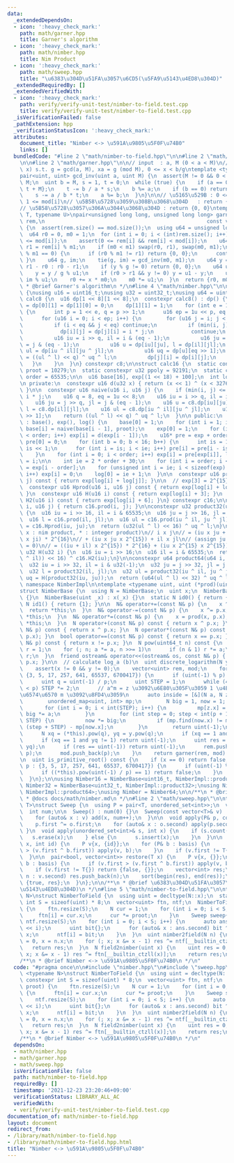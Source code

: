 ```yaml
---
data:
  _extendedDependsOn:
  - icon: ':heavy_check_mark:'
    path: math/garner.hpp
    title: Garner's algorithm
  - icon: ':heavy_check_mark:'
    path: math/nimber.hpp
    title: Nim Product
  - icon: ':heavy_check_mark:'
    path: math/sweep.hpp
    title: "\u6383\u304D\u51FA\u3057\u6CD5(\u5FA9\u5143\u4ED8\u304D)"
  _extendedRequiredBy: []
  _extendedVerifiedWith:
  - icon: ':heavy_check_mark:'
    path: verify/verify-unit-test/nimber-to-field.test.cpp
    title: verify/verify-unit-test/nimber-to-field.test.cpp
  _isVerificationFailed: false
  _pathExtension: hpp
  _verificationStatusIcon: ':heavy_check_mark:'
  attributes:
    document_title: "Nimber <-> \u591A\u9805\u5F0F\u74B0"
    links: []
  bundledCode: "#line 2 \"math/nimber-to-field.hpp\"\n\n#line 2 \"math/nimber.hpp\"\
    \n\n#line 2 \"math/garner.hpp\"\n\n// input  : a, M (0 < a < M)\n// output : pair(g,\
    \ x) s.t. g = gcd(a, M), xa = g (mod M), 0 <= x < b/g\ntemplate <typename uint>\n\
    pair<uint, uint> gcd_inv(uint a, uint M) {\n  assert(M != 0 && 0 < a);\n  a %=\
    \ M;\n  uint b = M, s = 1, t = 0;\n  while (true) {\n    if (a == 0) return {b,\
    \ t + M};\n    t -= b / a * s;\n    b %= a;\n    if (b == 0) return {a, s};\n\
    \    s -= a / b * t;\n    a %= b;\n  }\n}\n\n// \u5165\u529B : 0 <= rem[i] < mod[i],\
    \ 1 <= mod[i]\n// \u5B58\u5728\u3059\u308B\u3068\u304D   : return {rem, mod}\n\
    // \u5B58\u5728\u3057\u306A\u3044\u3068\u304D : return {0, 0}\ntemplate <typename\
    \ T, typename U>\npair<unsigned long long, unsigned long long> garner(const vector<T>&\
    \ rem,\n                                                    const vector<U>& mod)\
    \ {\n  assert(rem.size() == mod.size());\n  using u64 = unsigned long long;\n\
    \  u64 r0 = 0, m0 = 1;\n  for (int i = 0; i < (int)rem.size(); i++) {\n    assert(1\
    \ <= mod[i]);\n    assert(0 <= rem[i] && rem[i] < mod[i]);\n    u64 m1 = mod[i],\
    \ r1 = rem[i] % m1;\n    if (m0 < m1) swap(r0, r1), swap(m0, m1);\n    if (m0\
    \ % m1 == 0) {\n      if (r0 % m1 != r1) return {0, 0};\n      continue;\n   \
    \ }\n    u64 g, im;\n    tie(g, im) = gcd_inv(m0, m1);\n    u64 y = r0 < r1 ?\
    \ r1 - r0 : r0 - r1;\n    if (y % g != 0) return {0, 0};\n    u64 u1 = m1 / g;\n\
    \    y = y / g % u1;\n    if (r0 > r1 && y != 0) y = u1 - y;\n    u64 x = y *\
    \ im % u1;\n    r0 += x * m0;\n    m0 *= u1;\n  }\n  return {r0, m0};\n}\n\n/**\n\
    \ * @brief Garner's algorithm\n */\n#line 4 \"math/nimber.hpp\"\n\nnamespace NimberImpl\
    \ {\nusing u16 = uint16_t;\nusing u32 = uint32_t;\nusing u64 = uint64_t;\n\nstruct\
    \ calc8 {\n  u16 dp[1 << 8][1 << 8];\n  constexpr calc8() : dp() {\n    dp[0][0]\
    \ = dp[0][1] = dp[1][0] = 0;\n    dp[1][1] = 1;\n    for (int e = 1; e <= 3; e++)\
    \ {\n      int p = 1 << e, q = p >> 1;\n      u16 ep = 1u << p, eq = 1u << q;\n\
    \      for (u16 i = 0; i < ep; i++) {\n        for (u16 j = i; j < ep; j++) {\n\
    \          if (i < eq && j < eq) continue;\n          if (min(i, j) <= 1u) {\n\
    \            dp[i][j] = dp[j][i] = i * j;\n            continue;\n          }\n\
    \          u16 iu = i >> q, il = i & (eq - 1);\n          u16 ju = j >> q, jl\
    \ = j & (eq - 1);\n          u16 u = dp[iu][ju], l = dp[il][jl];\n          u16\
    \ ul = dp[iu ^ il][ju ^ jl];\n          u16 uq = dp[u][eq >> 1];\n          dp[i][j]\
    \ = ((ul ^ l) << q) ^ uq ^ l;\n          dp[j][i] = dp[i][j];\n        }\n   \
    \   }\n    }\n  }\n} constexpr c8;\n\nstruct calc16 {\n  static constexpr u16\
    \ proot = 10279;\n  static constexpr u32 ppoly = 92191;\n  static constexpr int\
    \ order = 65535;\n\n  u16 base[16], exp[(1 << 18) + 100];\n  int log[1 << 16];\n\
    \n private:\n  constexpr u16 d(u32 x) { return (x << 1) ^ (x < 32768u ? 0 : ppoly);\
    \ }\n\n  constexpr u16 naive(u16 i, u16 j) {\n    if (min(i, j) <= 1u) return\
    \ i * j;\n    u16 q = 8, eq = 1u << 8;\n    u16 iu = i >> q, il = i & (eq - 1);\n\
    \    u16 ju = j >> q, jl = j & (eq - 1);\n    u16 u = c8.dp[iu][ju];\n    u16\
    \ l = c8.dp[il][jl];\n    u16 ul = c8.dp[iu ^ il][ju ^ jl];\n    u16 uq = c8.dp[u][eq\
    \ >> 1];\n    return ((ul ^ l) << q) ^ uq ^ l;\n  }\n\n public:\n  constexpr calc16()\
    \ : base(), exp(), log() {\n    base[0] = 1;\n    for (int i = 1; i < 16; i++)\
    \ base[i] = naive(base[i - 1], proot);\n    exp[0] = 1;\n    for (int i = 1; i\
    \ < order; i++) exp[i] = d(exp[i - 1]);\n    u16* pre = exp + order + 1;\n   \
    \ pre[0] = 0;\n    for (int b = 0; b < 16; b++) {\n      int is = 1 << b, ie =\
    \ is << 1;\n      for (int i = is; i < ie; i++) pre[i] = pre[i - is] ^ base[b];\n\
    \    }\n    for (int i = 0; i < order; i++) exp[i] = pre[exp[i]], log[exp[i]]\
    \ = i;\n\n    int ie = 2 * order + 30;\n    for (int i = order; i < ie; i++) exp[i]\
    \ = exp[i - order];\n    for (unsigned int i = ie; i < sizeof(exp) / sizeof(u16);\
    \ i++) exp[i] = 0;\n    log[0] = ie + 1;\n  }\n\n  constexpr u16 prod(u16 i, u16\
    \ j) const { return exp[log[i] + log[j]]; }\n\n  // exp[3] = 2^{15} = 32768\n\
    \  constexpr u16 Hprod(u16 i, u16 j) const { return exp[log[i] + log[j] + 3];\
    \ }\n  constexpr u16 H(u16 i) const { return exp[log[i] + 3]; }\n  constexpr u16\
    \ H2(u16 i) const { return exp[log[i] + 6]; }\n} constexpr c16;\n\nu16 product16(u16\
    \ i, u16 j) { return c16.prod(i, j); }\n\nconstexpr u32 product32(u32 i, u32 j)\
    \ {\n  u16 iu = i >> 16, il = i & 65535;\n  u16 ju = j >> 16, jl = j & 65535;\n\
    \  u16 l = c16.prod(il, jl);\n  u16 ul = c16.prod(iu ^ il, ju ^ jl);\n  u16 uq\
    \ = c16.Hprod(iu, ju);\n  return (u32(ul ^ l) << 16) ^ uq ^ l;\n}\n\n// (+ : xor,\
    \ x : nim product, * : integer product)\n// i x j\n// = (iu x ju + il x ju + iu\
    \ x ji) * 2^{16}\n// + (iu x ju x 2^{15}) + il x jl\n// (assign ju = 2^{15}, jl\
    \ = 0)\n// = ((iu + il) x 2^{15}) * 2^{16} + (iu x 2^{15} x 2^{15})\nconstexpr\
    \ u32 H(u32 i) {\n  u16 iu = i >> 16;\n  u16 il = i & 65535;\n  return (u32(c16.H(iu\
    \ ^ il)) << 16) ^ c16.H2(iu);\n}\n\nconstexpr u64 product64(u64 i, u64 j) {\n\
    \  u32 iu = i >> 32, il = i & u32(-1);\n  u32 ju = j >> 32, jl = j & u32(-1);\n\
    \  u32 l = product32(il, jl);\n  u32 ul = product32(iu ^ il, ju ^ jl);\n  u32\
    \ uq = H(product32(iu, ju));\n  return (u64(ul ^ l) << 32) ^ uq ^ l;\n}\n}  //\
    \ namespace NimberImpl\n\ntemplate <typename uint, uint (*prod)(uint, uint)>\n\
    struct NimberBase {\n  using N = NimberBase;\n  uint x;\n  NimberBase() : x(0)\
    \ {}\n  NimberBase(uint _x) : x(_x) {}\n  static N id0() { return {}; }\n  static\
    \ N id1() { return {1}; }\n\n  N& operator+=(const N& p) {\n    x ^= p.x;\n  \
    \  return *this;\n  }\n  N& operator-=(const N& p) {\n    x ^= p.x;\n    return\
    \ *this;\n  }\n  N& operator*=(const N& p) {\n    x = prod(x, p.x);\n    return\
    \ *this;\n  }\n  N operator+(const N& p) const { return x ^ p.x; }\n  N operator-(const\
    \ N& p) const { return x ^ p.x; }\n  N operator*(const N& p) const { return prod(x,\
    \ p.x); }\n  bool operator==(const N& p) const { return x == p.x; }\n  bool operator!=(const\
    \ N& p) const { return x != p.x; }\n  N pow(uint64_t n) const {\n    N a = *this,\
    \ r = 1;\n    for (; n; a *= a, n >>= 1)\n      if (n & 1) r *= a;\n    return\
    \ r;\n  }\n  friend ostream& operator<<(ostream& os, const N& p) { return os <<\
    \ p.x; }\n\n  // calculate log_a (b)\n  uint discrete_logarithm(N y) const {\n\
    \    assert(x != 0 && y != 0);\n    vector<uint> rem, mod;\n    for (uint p :\
    \ {3, 5, 17, 257, 641, 65537, 6700417}) {\n      if (uint(-1) % p) continue;\n\
    \      uint q = uint(-1) / p;\n      uint STEP = 1;\n      while (4 * STEP * STEP\
    \ < p) STEP *= 2;\n      // a^m = z \u3092\u6E80\u305F\u3059 1 \u4EE5\u4E0A\u306E\
    \u6574\u6570 m \u3092\u8FD4\u3059\n      auto inside = [&](N a, N z) -> uint {\n\
    \        unordered_map<uint, int> mp;\n        N big = 1, now = 1;  // x^m\n \
    \       for (int i = 0; i < int(STEP); i++) {\n          mp[z.x] = i, z *= a,\
    \ big *= a;\n        }\n        for (int step = 0; step < int(p + 10); step +=\
    \ STEP) {\n          now *= big;\n          if (mp.find(now.x) != mp.end()) return\
    \ (step + STEP) - mp[now.x];\n        }\n        return uint(-1);\n      };\n\
    \      N xq = (*this).pow(q), yq = y.pow(q);\n      if (xq == 1 and yq == 1) continue;\n\
    \      if (xq == 1 and yq != 1) return uint(-1);\n      uint res = inside(xq,\
    \ yq);\n      if (res == uint(-1)) return uint(-1);\n      rem.push_back(res %\
    \ p);\n      mod.push_back(p);\n    }\n    return garner(rem, mod).first;\n  }\n\
    \n  uint is_primitive_root() const {\n    if (x == 0) return false;\n    for (uint\
    \ p : {3, 5, 17, 257, 641, 65537, 6700417}) {\n      if (uint(-1) % p != 0) continue;\n\
    \      if ((*this).pow(uint(-1) / p) == 1) return false;\n    }\n    return true;\n\
    \  }\n};\n\nusing Nimber16 = NimberBase<uint16_t, NimberImpl::product16>;\nusing\
    \ Nimber32 = NimberBase<uint32_t, NimberImpl::product32>;\nusing Nimber64 = NimberBase<uint64_t,\
    \ NimberImpl::product64>;\nusing Nimber = Nimber64;\n\n/**\n * @brief Nim Product\n\
    \ * @docs docs/math/nimber.md\n */\n#line 2 \"math/sweep.hpp\"\n\ntemplate <typename\
    \ T>\nstruct Sweep {\n  using P = pair<T, unordered_set<int>>;\n  vector<P> basis;\n\
    \  int num;\n\n  Sweep() : num(0) {}\n  Sweep(const vector<T>& v) : num(0) {\n\
    \    for (auto& x : v) add(x, num++);\n  }\n\n  void apply(P& p, const P& o) {\n\
    \    p.first ^= o.first;\n    for (auto& x : o.second) apply(p.second, x);\n \
    \ }\n  void apply(unordered_set<int>& s, int x) {\n    if (s.count(x)) {\n   \
    \   s.erase(x);\n    } else {\n      s.insert(x);\n    }\n  }\n\n  void add(T\
    \ x, int id) {\n    P v{x, {id}};\n    for (P& b : basis) {\n      if (v.first\
    \ > (v.first ^ b.first)) apply(v, b);\n    }\n    if (v.first != T{}) basis.push_back(v);\n\
    \  }\n\n  pair<bool, vector<int>> restore(T x) {\n    P v{x, {}};\n    for (P&\
    \ b : basis) {\n      if (v.first > (v.first ^ b.first)) apply(v, b);\n    }\n\
    \    if (v.first != T{}) return {false, {}};\n    vector<int> res;\n    for (auto&\
    \ n : v.second) res.push_back(n);\n    sort(begin(res), end(res));\n    return\
    \ {true, res};\n  }\n};\n\n/**\n * @brief \u6383\u304D\u51FA\u3057\u6CD5(\u5FA9\
    \u5143\u4ED8\u304D)\n */\n#line 5 \"math/nimber-to-field.hpp\"\n\ntemplate <typename\
    \ N>\nstruct NimberToField {\n  using uint = decltype(N::x);\n  static constexpr\
    \ int S = sizeof(uint) * 8;\n  vector<uint> ftn, ntf;\n  NimberToField(N proot)\
    \ {\n    ftn.resize(S);\n    N cur = 1;\n    for (int i = 0; i < S; i++) {\n \
    \     ftn[i] = cur.x;\n      cur *= proot;\n    }\n    Sweep sweep{ftn};\n   \
    \ ntf.resize(S);\n    for (int i = 0; i < S; i++) {\n      auto ans = sweep.restore(1\
    \ << i);\n      uint bit{};\n      for (auto& x : ans.second) bit ^= uint{1} <<\
    \ x;\n      ntf[i] = bit;\n    }\n  }\n  uint nimber2field(N n) {\n    uint res\
    \ = 0, x = n.x;\n    for (; x; x &= x - 1) res ^= ntf[__builtin_ctzll(x)];\n \
    \   return res;\n  }\n  N field2nimber(uint x) {\n    uint res = 0;\n    for (;\
    \ x; x &= x - 1) res ^= ftn[__builtin_ctzll(x)];\n    return res;\n  }\n};\n\n\
    /**\n * @brief Nimber <-> \u591A\u9805\u5F0F\u74B0\n */\n"
  code: "#pragma once\n\n#include \"nimber.hpp\"\n#include \"sweep.hpp\"\n\ntemplate\
    \ <typename N>\nstruct NimberToField {\n  using uint = decltype(N::x);\n  static\
    \ constexpr int S = sizeof(uint) * 8;\n  vector<uint> ftn, ntf;\n  NimberToField(N\
    \ proot) {\n    ftn.resize(S);\n    N cur = 1;\n    for (int i = 0; i < S; i++)\
    \ {\n      ftn[i] = cur.x;\n      cur *= proot;\n    }\n    Sweep sweep{ftn};\n\
    \    ntf.resize(S);\n    for (int i = 0; i < S; i++) {\n      auto ans = sweep.restore(1\
    \ << i);\n      uint bit{};\n      for (auto& x : ans.second) bit ^= uint{1} <<\
    \ x;\n      ntf[i] = bit;\n    }\n  }\n  uint nimber2field(N n) {\n    uint res\
    \ = 0, x = n.x;\n    for (; x; x &= x - 1) res ^= ntf[__builtin_ctzll(x)];\n \
    \   return res;\n  }\n  N field2nimber(uint x) {\n    uint res = 0;\n    for (;\
    \ x; x &= x - 1) res ^= ftn[__builtin_ctzll(x)];\n    return res;\n  }\n};\n\n\
    /**\n * @brief Nimber <-> \u591A\u9805\u5F0F\u74B0\n */\n"
  dependsOn:
  - math/nimber.hpp
  - math/garner.hpp
  - math/sweep.hpp
  isVerificationFile: false
  path: math/nimber-to-field.hpp
  requiredBy: []
  timestamp: '2021-12-23 23:20:46+09:00'
  verificationStatus: LIBRARY_ALL_AC
  verifiedWith:
  - verify/verify-unit-test/nimber-to-field.test.cpp
documentation_of: math/nimber-to-field.hpp
layout: document
redirect_from:
- /library/math/nimber-to-field.hpp
- /library/math/nimber-to-field.hpp.html
title: "Nimber <-> \u591A\u9805\u5F0F\u74B0"
---
```

